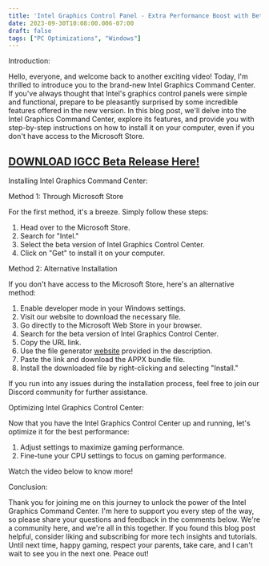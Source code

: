 ```yaml
---
title: 'Intel Graphics Control Panel - Extra Performance Boost with Beta!'
date: 2023-09-30T10:08:00.006-07:00
draft: false 
tags: ["PC Optimizations", "Windows"]
---
```



Introduction:

Hello, everyone, and welcome back to another exciting video! Today, I'm thrilled to introduce you to the brand-new Intel Graphics Command Center. If you've always thought that Intel's graphics control panels were simple and functional, prepare to be pleasantly surprised by some incredible features offered in the new version. In this blog post, we'll delve into the Intel Graphics Command Center, explore its features, and provide you with step-by-step instructions on how to install it on your computer, even if you don't have access to the Microsoft Store.

  

**[DOWNLOAD IGCC Beta Release Here!](https://www.file-upload.org/drxpvn7n5bnv)**
--------------------------------------------------------------------------------

  

Installing Intel Graphics Command Center:

  

Method 1: Through Microsoft Store

For the first method, it's a breeze. Simply follow these steps:

1.  Head over to the Microsoft Store.
2.  Search for "Intel."
3.  Select the beta version of Intel Graphics Control Center.
4.  Click on "Get" to install it on your computer.

  

Method 2: Alternative Installation

If you don't have access to the Microsoft Store, here's an alternative method:

1.  Enable developer mode in your Windows settings.
2.  Visit our website to download the necessary file.
3.  Go directly to the Microsoft Web Store in your browser.
4.  Search for the beta version of Intel Graphics Control Center.
5.  Copy the URL link.
6.  Use the file generator [website](https://store.rg-adguard.net/) provided in the description.
7.  Paste the link and download the APPX bundle file.
8.  Install the downloaded file by right-clicking and selecting "Install."

If you run into any issues during the installation process, feel free to join our Discord community for further assistance.

  

Optimizing Intel Graphics Control Center:

  

Now that you have the Intel Graphics Control Center up and running, let's optimize it for the best performance:

1.  Adjust settings to maximize gaming performance.
2.  Fine-tune your CPU settings to focus on gaming performance.

Watch the video below to know more!

  

Conclusion:

Thank you for joining me on this journey to unlock the power of the Intel Graphics Command Center. I'm here to support you every step of the way, so please share your questions and feedback in the comments below. We're a community here, and we're all in this together. If you found this blog post helpful, consider liking and subscribing for more tech insights and tutorials. Until next time, happy gaming, respect your parents, take care, and I can't wait to see you in the next one. Peace out!